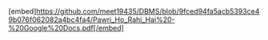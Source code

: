 [embed]https://github.com/meet19435/DBMS/blob/9fced94fa5acb5393ce49b076f062082a4bc4fa4/Pawri_Ho_Rahi_Hai%20-%20Google%20Docs.pdf[/embed]
